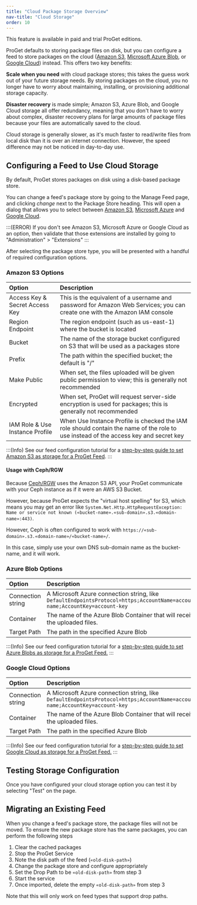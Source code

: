 ```yaml
---
title: "Cloud Package Storage Overview"
nav-title: "Cloud Storage"
order: 10
---
```


This feature is available in paid and trial ProGet editions. 

ProGet defaults to storing package files on disk, but you can configure a feed to store packages on the cloud ([Amazon S3](/docs/proget/cloud-storage/proget-howto-configure-feed-for-s3), [Microsoft Azure Blob](/docs/proget/cloud-storage/proget-howto-configure-feed-for-azure-blob), or [Google Cloud](/docs/proget/cloud-storage/proget-howto-configure-feed-for-google-cloud)) instead. This offers two key benefits:

**Scale when you need** with cloud package stores; this takes the guess work out of your future storage needs. By storing packages on the cloud, you no longer have to worry about maintaining, installing, or provisioning additional storage capacity.

**Disaster recovery** is made simple; Amazon S3, Azure Blob, and Google Cloud storage all offer redundancy, meaning that you don't have to worry about complex, disaster recovery plans for large amounts of package files because your files are automatically saved to the cloud.

Cloud storage is generally slower, as it's much faster to read/write files from local disk than it is over an internet connection. However, the speed difference may not be noticed in day-to-day use.

## Configuring a Feed to Use Cloud Storage 

By default, ProGet stores packages on disk using a disk-based package store.

You can change a feed's package store by going to the Manage Feed page, and clicking *change* next to the Package Store heading. This will open a dialog that allows you to select between [Amazon S3](/docs/proget/cloud-storage/proget-howto-configure-feed-for-s3), [Microsoft Azure](/docs/proget/cloud-storage/proget-howto-configure-feed-for-azure-blob) and [Google Cloud](/docs/proget/cloud-storage/proget-howto-configure-feed-for-google-cloud).

:::(ERROR)
If you don't see Amazon S3, Microsoft Azure or Google Cloud as an option, then validate that those extensions are installed by going to "Administration" > "Extensions"
:::

After selecting the package store type, you will be presented with a handful of required configuration options.

### Amazon S3 Options  

| Option | Description |
| :------------- | :------------- |
| Access Key & Secret Access Key | This is the equivalent of a username and password for Amazon Web Services; you can create one with the Amazon IAM console
| Region Endpoint | The region endpoint (such as us-east-1) where the bucket is located
| Bucket | The name of the storage bucket configured on S3 that will be used as a packages store
| Prefix | The path within the specified bucket; the default is "/"
| Make Public | When set, the files uploaded will be given public permission to view; this is generally not recommended
| Encrypted | When set, ProGet will request server-side encryption is used for packages; this is generally not recommended
| IAM Role & Use Instance Profile | When Use Instance Profile is checked the IAM role should contain the name of the role to use instead of the access key and secret key

:::(Info)
See our feed configuration tutorial for a [step-by-step guide to set Amazon S3 as storage for a ProGet Feed](/docs/proget/cloud-storage/proget-howto-configure-feed-for-s3).
:::

#### Usage with Ceph/RGW

Because [Ceph/RGW](https://ceph.com/en/) uses the Amazon S3 API, your ProGet communicate with your Ceph instance as if it were an AWS S3 Bucket. 

However, because ProGet expects the "virtual host spelling" for S3, which means you may get an error like `System.Net.Http.HttpRequestException: Name or service not known («bucket-name».«sub-domain».s3.«domain-name»:443)`.

However, Ceph is often configured to work with `https://«sub-domain».s3.«domain-name»/«bucket-name»/`.

In this case, simply use your own DNS sub-domain name as the bucket-name, and it will work.

### Azure Blob Options  

|  Option | Description |
| :------------- | :------------- |
| Connection string | A Microsoft Azure connection string, like ```DefaultEndpointsProtocol=https;AccountName=account-name;AccountKey=account-key``` |
| Container | The name of the Azure Blob Container that will receive the uploaded files. |
| Target Path | The path in the specified Azure Blob |

:::(Info)
See our feed configuration tutorial for a [step-by-step guide to set Azure Blobs as storage for a ProGet Feed.](/docs/proget/cloud-storage/proget-howto-configure-feed-for-azure-blob)
:::

### Google Cloud Options  

| Option | Description |
| :------------- | :------------- |
| Connection string | A Microsoft Azure connection string, like ```DefaultEndpointsProtocol=https;AccountName=account-name;AccountKey=account-key``` |
| Container | The name of the Azure Blob Container that will receive the uploaded files. |
| Target Path | The path in the specified Azure Blob |

:::(Info)
See our feed configuration tutorial for a [step-by-step guide to set Google Cloud as storage for a ProGet Feed.](/docs/proget/cloud-storage/proget-howto-configure-feed-for-google-cloud)
:::

## Testing Storage Configuration

Once you have configured your cloud storage option you can test it by selecting "Test" on the page. 

## Migrating an Existing Feed  

When you change a feed's package store, the package files will not be moved.  To ensure the new package store has the same packages, you can perform the following steps

1. Clear the cached packages
2. Stop the ProGet Service
3. Note the disk path of the feed (`«old-disk-path»`)
4. Change the package store and configure appropriately
5. Set the Drop Path to be `«old-disk-path»` from step 3
6. Start the service
7. Once imported, delete the empty `«old-disk-path»` from step 3

Note that this will only work on feed types that support drop paths. 